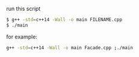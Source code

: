 run this script 

```bash
$ g++ -std=c++14 -Wall -o main FILENAME.cpp
$ ./main
```

for example: 
```bash
g++ -std=c++14 -Wall -o main Facade.cpp ;./main
```

